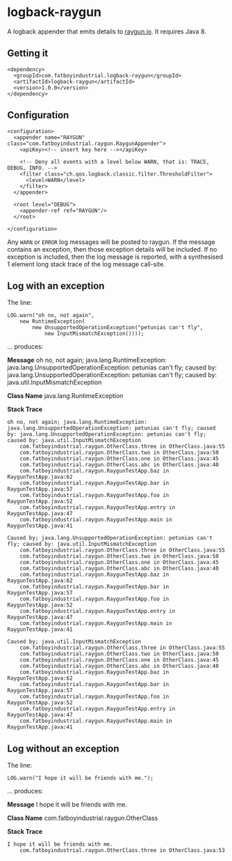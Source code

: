 # logback-raygun


A logback appender that emits details to [raygun.io](http://raygun.io/).  It requires Java 8.

## Getting it

````
<dependency>
  <groupId>com.fatboyindustrial.logback-raygun</groupId>
  <artifactId>logback-raygun</artifactId>
  <version>1.0.0</version>
</dependency>
````

## Configuration

````
<configuration>
  <appender name="RAYGUN" class="com.fatboyindustrial.raygun.RaygunAppender">
    <apiKey><!-- insert key here --></apiKey>

    <!-- Deny all events with a level below WARN, that is: TRACE, DEBUG, INFO. -->
    <filter class="ch.qos.logback.classic.filter.ThresholdFilter">
      <level>WARN</level>
    </filter>
  </appender>

  <root level="DEBUG">
    <appender-ref ref="RAYGUN"/>
  </root>

</configuration>
````

Any `WARN` or `ERROR` log messages will be posted to raygun.  If the message contains an exception, then those exception details will be included.  If no exception is included, then the log message is reported, with a synthesised 1 element long stack trace of the log message call-site.

## Log with an exception

The line:

````
LOG.warn("oh no, not again",
    new RuntimeException(
        new UnsupportedOperationException("petunias can't fly", 
            new InputMismatchException())));
````

... produces:

**Message** oh no, not again; java.lang.RuntimeException: java.lang.UnsupportedOperationException: petunias can't fly; caused by: java.lang.UnsupportedOperationException: petunias can't fly; caused by: java.util.InputMismatchException

**Class Name** java.lang.RuntimeException

**Stack Trace**

````
oh no, not again; java.lang.RuntimeException: java.lang.UnsupportedOperationException: petunias can't fly; caused by: java.lang.UnsupportedOperationException: petunias can't fly; caused by: java.util.InputMismatchException
    com.fatboyindustrial.raygun.OtherClass.three in OtherClass.java:55
    com.fatboyindustrial.raygun.OtherClass.two in OtherClass.java:50
    com.fatboyindustrial.raygun.OtherClass.one in OtherClass.java:45
    com.fatboyindustrial.raygun.OtherClass.abc in OtherClass.java:40
    com.fatboyindustrial.raygun.RaygunTestApp.baz in RaygunTestApp.java:62
    com.fatboyindustrial.raygun.RaygunTestApp.bar in RaygunTestApp.java:57
    com.fatboyindustrial.raygun.RaygunTestApp.foo in RaygunTestApp.java:52
    com.fatboyindustrial.raygun.RaygunTestApp.entry in RaygunTestApp.java:47
    com.fatboyindustrial.raygun.RaygunTestApp.main in RaygunTestApp.java:41

Caused by; java.lang.UnsupportedOperationException: petunias can't fly; caused by: java.util.InputMismatchException
    com.fatboyindustrial.raygun.OtherClass.three in OtherClass.java:55
    com.fatboyindustrial.raygun.OtherClass.two in OtherClass.java:50
    com.fatboyindustrial.raygun.OtherClass.one in OtherClass.java:45
    com.fatboyindustrial.raygun.OtherClass.abc in OtherClass.java:40
    com.fatboyindustrial.raygun.RaygunTestApp.baz in RaygunTestApp.java:62
    com.fatboyindustrial.raygun.RaygunTestApp.bar in RaygunTestApp.java:57
    com.fatboyindustrial.raygun.RaygunTestApp.foo in RaygunTestApp.java:52
    com.fatboyindustrial.raygun.RaygunTestApp.entry in RaygunTestApp.java:47
    com.fatboyindustrial.raygun.RaygunTestApp.main in RaygunTestApp.java:41

Caused by; java.util.InputMismatchException
    com.fatboyindustrial.raygun.OtherClass.three in OtherClass.java:55
    com.fatboyindustrial.raygun.OtherClass.two in OtherClass.java:50
    com.fatboyindustrial.raygun.OtherClass.one in OtherClass.java:45
    com.fatboyindustrial.raygun.OtherClass.abc in OtherClass.java:40
    com.fatboyindustrial.raygun.RaygunTestApp.baz in RaygunTestApp.java:62
    com.fatboyindustrial.raygun.RaygunTestApp.bar in RaygunTestApp.java:57
    com.fatboyindustrial.raygun.RaygunTestApp.foo in RaygunTestApp.java:52
    com.fatboyindustrial.raygun.RaygunTestApp.entry in RaygunTestApp.java:47
    com.fatboyindustrial.raygun.RaygunTestApp.main in RaygunTestApp.java:41

````

## Log without an exception

The line:

````
LOG.warn("I hope it will be friends with me.");
````

... produces:

**Message** I hope it will be friends with me.

**Class Name** com.fatboyindustrial.raygun.OtherClass

**Stack Trace**

````
I hope it will be friends with me.
    com.fatboyindustrial.raygun.OtherClass.three in OtherClass.java:53
````
